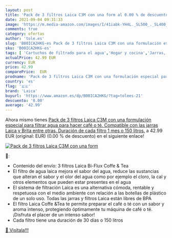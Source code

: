 ```yaml
---
layout: post
title: 'Pack de 3 filtros Laica C3M con una form al 0.00 % de descuento'
date: 2021-09-04 09:31:33
image: 'https://m.media-amazon.com/images/I/41iabk-YH4L._SL500_._SL400_.jpg'
comments: true
category: ofertas
author: 'tole.es'
slug: 'B00ICA2HKG-es Pack de 3 filtros Laica C3M con una formulación especial...'
sku: 'B00ICA2HKG-es'
tags: [ 'Cartuchos de filtrado para el agua','Hogar y cocina','Jarras, filtros y cartuchos','café','laica', ]
actualPrice: 42.99 EUR
currency: EUR
price: 42.99
comparePrice:  EUR
prodname: 'Pack de 3 filtros Laica C3M con una formulación especial para filtrar agua para hacer café o té. Compatible con las jarras Laica y Brita entre otras. Duración de cada filtro 1 mes o 150 litros.'
country: 'es'
flag: '🇪🇸'
brand: 'Laica'
buyurl: 'https://www.amazon.es/dp/B00ICA2HKG/?tag=tolees-21'
descuento: '0.00'
average: '42.99'
---
```


Ahora mismo tienes [Pack de 3 filtros Laica C3M con una formulación especial para filtrar agua para hacer café o té. Compatible con las jarras Laica y Brita entre otras. Duración de cada filtro 1 mes o 150 litros.](https://www.amazon.es/dp/B00ICA2HKG/?tag=tolees-21) a 42.99 EUR (original:  EUR) (0.00 %  de descuento) en el siguiente enlace!

[![Pack de 3 filtros Laica C3M con una form](https://m.media-amazon.com/images/I/41iabk-YH4L._SL500_._SL400_.jpg)](https://www.amazon.es/dp/B00ICA2HKG/?tag=tolees-21)

🔎:

- Contenido del envío: 3 filtros Laica Bi-Flux Coffe & Tea
- El filtro de agua laica mejora el sabor del agua, reduce las sustancias que alteran el sabor y el olor del agua como por ejemplo el cloro, la cal y otros elementos que pueden estar presentes en el agua
- El sistema de filtración Laica es una alternativa cómoda, rentable y respetuosa con el medio ambiente con relación a las botellas de plástico de un solo uso. Todas las jarras y filtros Laica están libres de BPA
- El filtro Laica Coffe &Tea te permite preparar el café o té con un sabor y aroma intenso, protegiendo óptimamente tu máquina de café o té. ¡Disfruta el placer de un intenso sabor!
- Cada filtro tiene una duración de 30 días o 150 litros

[🛒 Visítala!!!](https://www.amazon.es/dp/B00ICA2HKG/?tag=tolees-21)
